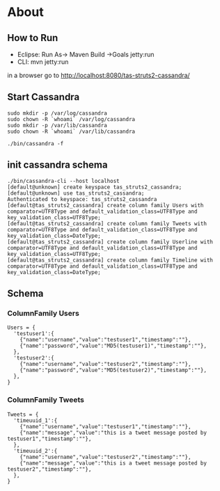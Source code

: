 # About #

## How to Run ##
 * Eclipse: Run As-> Maven Build ->Goals jetty:run
 * CLI: mvn jetty:run
 
 in a browser go to <http://localhost:8080/tas-struts2-cassandra/>

## Start Cassandra ##
	sudo mkdir -p /var/log/cassandra
	sudo chown -R `whoami` /var/log/cassandra
	sudo mkdir -p /var/lib/cassandra
	sudo chown -R `whoami` /var/lib/cassandra

	./bin/cassandra -f

## init cassandra schema ##
	./bin/cassandra-cli --host localhost
	[default@unknown] create keyspace tas_struts2_cassandra;
	[default@unknown] use tas_struts2_cassandra;
	Authenticated to keyspace: tas_struts2_cassandra
	[default@tas_struts2_cassandra] create column family Users with comparator=UTF8Type and default_validation_class=UTF8Type and key_validation_class=UTF8Type;
	[default@tas_struts2_cassandra] create column family Tweets with comparator=UTF8Type and default_validation_class=UTF8Type and key_validation_class=DateType;
	[default@tas_struts2_cassandra] create column family Userline with comparator=UTF8Type and default_validation_class=UTF8Type and key_validation_class=UTF8Type;
	[default@tas_struts2_cassandra] create column family Timeline with comparator=UTF8Type and default_validation_class=UTF8Type and key_validation_class=DateType;


## Schema ##
### ColumnFamily Users

	Users = {
	  'testuser1':{
	  	{"name":"username","value":"testuser1","timestamp":""},
	  	{"name":"password","value":"MD5(testuser1)","timestamp":""},          
	  },
	  'testuser2':{
	  	{"name":"username","value":"testuser2","timestamp":""},
	  	{"name":"password","value":"MD5(testuser2)","timestamp":""},          
	  },
	}

### ColumnFamily Tweets

	Tweets = {
	  'timeuuid_1':{
	  	{"name":"username","value":"testuser1","timestamp":""},
	  	{"name":"message","value":"this is a tweet message posted by testuser1","timestamp":""},
	  },
	  'timeuuid_2':{
	  	{"name":"username","value":"testuser2","timestamp":""},
	  	{"name":"message","value":"this is a tweet message posted by testuser2","timestamp":""},
	  },
	}

